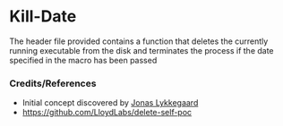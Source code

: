 # Kill-Date

The header file provided contains a function that deletes the currently running executable from the disk and terminates the process if the date specified in the macro has been passed


### Credits/References

- Initial concept discovered by [Jonas Lykkegaard](https://twitter.com/jonasLyk)
- https://github.com/LloydLabs/delete-self-poc
